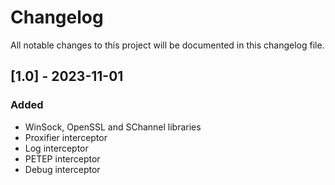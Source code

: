 # Changelog

All notable changes to this project will be documented in this changelog file.

## [1.0] - 2023-11-01
### Added
- WinSock, OpenSSL and SChannel libraries
- Proxifier interceptor
- Log interceptor
- PETEP interceptor
- Debug interceptor
